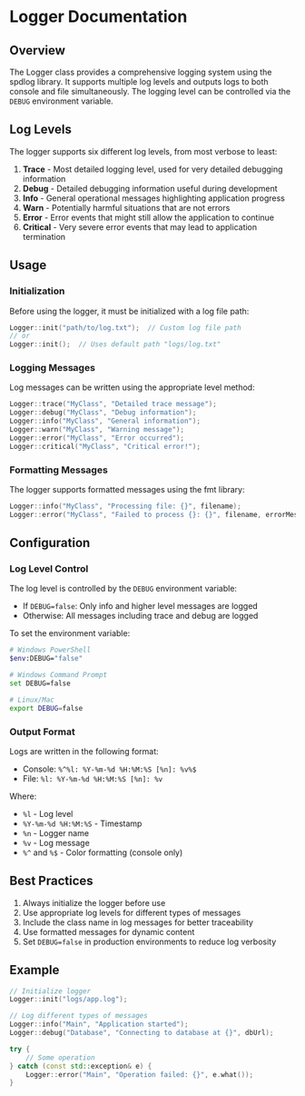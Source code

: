 # Logger Documentation

## Overview

The Logger class provides a comprehensive logging system using the spdlog library. It supports multiple log levels and outputs logs to both console and file simultaneously. The logging level can be controlled via the `DEBUG` environment variable.

## Log Levels

The logger supports six different log levels, from most verbose to least:

1. **Trace** - Most detailed logging level, used for very detailed debugging information
2. **Debug** - Detailed debugging information useful during development
3. **Info** - General operational messages highlighting application progress
4. **Warn** - Potentially harmful situations that are not errors
5. **Error** - Error events that might still allow the application to continue
6. **Critical** - Very severe error events that may lead to application termination

## Usage

### Initialization

Before using the logger, it must be initialized with a log file path:

```cpp
Logger::init("path/to/log.txt");  // Custom log file path
// or
Logger::init();  // Uses default path "logs/log.txt"
```

### Logging Messages

Log messages can be written using the appropriate level method:

```cpp
Logger::trace("MyClass", "Detailed trace message");
Logger::debug("MyClass", "Debug information");
Logger::info("MyClass", "General information");
Logger::warn("MyClass", "Warning message");
Logger::error("MyClass", "Error occurred");
Logger::critical("MyClass", "Critical error!");
```

### Formatting Messages

The logger supports formatted messages using the fmt library:

```cpp
Logger::info("MyClass", "Processing file: {}", filename);
Logger::error("MyClass", "Failed to process {}: {}", filename, errorMessage);
```

## Configuration

### Log Level Control

The log level is controlled by the `DEBUG` environment variable:

- If `DEBUG=false`: Only info and higher level messages are logged
- Otherwise: All messages including trace and debug are logged

To set the environment variable:

```bash
# Windows PowerShell
$env:DEBUG="false"

# Windows Command Prompt
set DEBUG=false

# Linux/Mac
export DEBUG=false
```

### Output Format

Logs are written in the following format:
- Console: `%^%l: %Y-%m-%d %H:%M:%S [%n]: %v%$`
- File: `%l: %Y-%m-%d %H:%M:%S [%n]: %v`

Where:
- `%l` - Log level
- `%Y-%m-%d %H:%M:%S` - Timestamp
- `%n` - Logger name
- `%v` - Log message
- `%^` and `%$` - Color formatting (console only)

## Best Practices

1. Always initialize the logger before use
2. Use appropriate log levels for different types of messages
3. Include the class name in log messages for better traceability
4. Use formatted messages for dynamic content
5. Set `DEBUG=false` in production environments to reduce log verbosity

## Example

```cpp
// Initialize logger
Logger::init("logs/app.log");

// Log different types of messages
Logger::info("Main", "Application started");
Logger::debug("Database", "Connecting to database at {}", dbUrl);

try {
    // Some operation
} catch (const std::exception& e) {
    Logger::error("Main", "Operation failed: {}", e.what());
}
```
